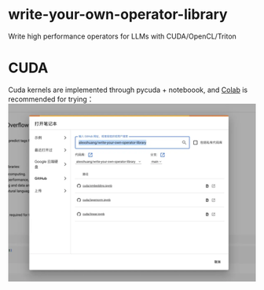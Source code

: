 # write-your-own-operator-library
Write high performance operators for LLMs with CUDA/OpenCL/Triton

# CUDA

Cuda kernels are implemented through pycuda + noteboook, and [Colab](https://colab.research.google.com/) is recommended for trying：
![](https://github.com/alexshuang/write-your-own-operator-library/blob/main/images/colab.png)
